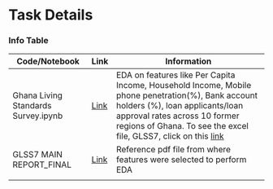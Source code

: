 # Task Details
### Info Table 

|Code/Notebook |Link|  Information |
|----------|------|-----------------------------------------------|
|Ghana Living Standards Survey.ipynb|[Link](https://github.com/OmdenaAI/omdena-ghana-creditworthiness/blob/main/src/tasks/task-2-exploratorary-data-analysis/Ghana%20Living%20Standard%20Survey%207.ipynb)|EDA on features like Per Capita Income, Household Income, Mobile phone penetration(%), Bank account holders (%), loan applicants/loan approval rates across 10 former regions of Ghana. To see the excel file, GLSS7, click on this [link](https://github.com/OmdenaAI/omdena-ghana-creditworthiness/blob/main/src/tasks/task-2-exploratorary-data-analysis/GLSS7.xlsx)|
|GLSS7 MAIN REPORT_FINAL        |[Link](https://github.com/OmdenaAI/omdena-ghana-creditworthiness/blob/main/src/tasks/task-2-exploratorary-data-analysis/GLSS7%20MAIN%20REPORT_FINAL.pdf)      |Reference pdf file from where features were selected to perform EDA                                               |
|          |      |                                               |
